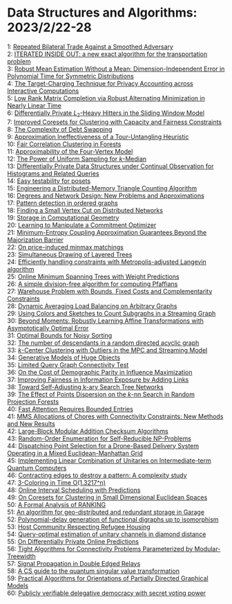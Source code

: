 # Data Structures and Algorithms: 2023/2/22-28  
1: [Repeated Bilateral Trade Against a Smoothed Adversary](https://doi.org/10.48550/arXiv.2302.10805)  
2: [ITERATED INSIDE OUT: a new exact algorithm for the transportation  problem](https://doi.org/10.48550/arXiv.2302.10826)  
3: [Robust Mean Estimation Without a Mean: Dimension-Independent Error in  Polynomial Time for Symmetric Distributions](https://doi.org/10.48550/arXiv.2302.10844)  
4: [The Target-Charging Technique for Privacy Accounting across Interactive  Computations](https://doi.org/10.48550/arXiv.2302.11044)  
5: [Low Rank Matrix Completion via Robust Alternating Minimization in Nearly  Linear Time](https://doi.org/10.48550/arXiv.2302.11068)  
6: [Differentially Private $L_2$-Heavy Hitters in the Sliding Window Model](https://doi.org/10.48550/arXiv.2302.11081)  
7: [Improved Coresets for Clustering with Capacity and Fairness Constraints](https://doi.org/10.48550/arXiv.2302.11151)  
8: [The Complexity of Debt Swapping](https://doi.org/10.48550/arXiv.2302.11250)  
9: [Approximation Ineffectiveness of a Tour-Untangling Heuristic](https://doi.org/10.48550/arXiv.2302.11264)  
10: [Fair Correlation Clustering in Forests](https://doi.org/10.48550/arXiv.2302.11295)  
11: [Approximability of the Four-Vertex Model](https://doi.org/10.48550/arXiv.2302.11336)  
12: [The Power of Uniform Sampling for $k$-Median](https://doi.org/10.48550/arXiv.2302.11339)  
13: [Differentially Private Data Structures under Continual Observation for  Histograms and Related Queries](https://doi.org/10.48550/arXiv.2302.11341)  
14: [Easy testability for posets](https://doi.org/10.48550/arXiv.2302.11390)  
15: [Engineering a Distributed-Memory Triangle Counting Algorithm](https://doi.org/10.48550/arXiv.2302.11443)  
16: [Degrees and Network Design: New Problems and Approximations](https://doi.org/10.48550/arXiv.2302.11475)  
17: [Pattern detection in ordered graphs](https://doi.org/10.48550/arXiv.2302.11619)  
18: [Finding a Small Vertex Cut on Distributed Networks](https://doi.org/10.48550/arXiv.2302.11651)  
19: [Storage in Computational Geometry](https://doi.org/10.48550/arXiv.2302.11821)  
20: [Learning to Manipulate a Commitment Optimizer](https://doi.org/10.48550/arXiv.2302.11829)  
21: [Minimum-Entropy Coupling Approximation Guarantees Beyond the  Majorization Barrier](https://doi.org/10.48550/arXiv.2302.11838)  
22: [On price-induced minmax matchings](https://doi.org/10.48550/arXiv.2302.11902)  
23: [Simultaneous Drawing of Layered Trees](https://doi.org/10.48550/arXiv.2302.11952)  
24: [Efficiently handling constraints with Metropolis-adjusted Langevin  algorithm](https://doi.org/10.48550/arXiv.2302.11971)  
25: [Online Minimum Spanning Trees with Weight Predictions](https://doi.org/10.48550/arXiv.2302.12029)  
26: [A simple division-free algorithm for computing Pfaffians](https://doi.org/10.48550/arXiv.2302.12081)  
27: [Warehouse Problem with Bounds, Fixed Costs and Complementarity  Constraints](https://doi.org/10.48550/arXiv.2302.12136)  
28: [Dynamic Averaging Load Balancing on Arbitrary Graphs](https://doi.org/10.48550/arXiv.2302.12201)  
29: [Using Colors and Sketches to Count Subgraphs in a Streaming Graph](https://doi.org/10.48550/arXiv.2302.12210)  
30: [Beyond Moments: Robustly Learning Affine Transformations with  Asymptotically Optimal Error](https://doi.org/10.48550/arXiv.2302.12289)  
31: [Optimal Bounds for Noisy Sorting](https://doi.org/10.48550/arXiv.2302.12440)  
32: [The number of descendants in a random directed acyclic graph](https://doi.org/10.48550/arXiv.2302.12467)  
33: [$k$-Center Clustering with Outliers in the MPC and Streaming Model](https://doi.org/10.48550/arXiv.2302.12811)  
34: [Generative Models of Huge Objects](https://doi.org/10.48550/arXiv.2302.12823)  
35: [Limited Query Graph Connectivity Test](https://doi.org/10.48550/arXiv.2302.13036)  
36: [On the Cost of Demographic Parity in Influence Maximization](https://doi.org/10.48550/arXiv.2302.13110)  
37: [Improving Fairness in Information Exposure by Adding Links](https://doi.org/10.48550/arXiv.2302.13112)  
38: [Toward Self-Adjusting k-ary Search Tree Networks](https://doi.org/10.48550/arXiv.2302.13113)  
39: [The Effect of Points Dispersion on the $k$-nn Search in Random  Projection Forests](https://doi.org/10.48550/arXiv.2302.13160)  
40: [Fast Attention Requires Bounded Entries](https://doi.org/10.48550/arXiv.2302.13214)  
41: [MMS Allocations of Chores with Connectivity Constraints: New Methods and  New Results](https://doi.org/10.48550/arXiv.2302.13224)  
42: [Large-Block Modular Addition Checksum Algorithms](https://doi.org/10.48550/arXiv.2302.13432)  
43: [Random-Order Enumeration for Self-Reducible NP-Problems](https://doi.org/10.48550/arXiv.2302.13549)  
44: [Dispatching Point Selection for a Drone-Based Delivery System Operating  in a Mixed Euclidean-Manhattan Grid](https://doi.org/10.48550/arXiv.2302.13552)  
45: [Implementing Linear Combination of Unitaries on Intermediate-term  Quantum Computers](https://doi.org/10.48550/arXiv.2302.13555)  
46: [Contracting edges to destroy a pattern: A complexity study](https://doi.org/10.48550/arXiv.2302.13605)  
47: [3-Coloring in Time O(1.3217^n)](https://doi.org/10.48550/arXiv.2302.13644)  
48: [Online Interval Scheduling with Predictions](https://doi.org/10.48550/arXiv.2302.13701)  
49: [On Coresets for Clustering in Small Dimensional Euclidean Spaces](https://doi.org/10.48550/arXiv.2302.13737)  
50: [A Formal Analysis of RANKING](https://doi.org/10.48550/arXiv.2302.13747)  
51: [An algorithm for geo-distributed and redundant storage in Garage](https://doi.org/10.48550/arXiv.2302.13798)  
52: [Polynomial-delay generation of functional digraphs up to isomorphism](https://doi.org/10.48550/arXiv.2302.13832)  
53: [Host Community Respecting Refugee Housing](https://doi.org/10.48550/arXiv.2302.13997)  
54: [Query-optimal estimation of unitary channels in diamond distance](https://doi.org/10.48550/arXiv.2302.14066)  
55: [On Differentially Private Online Predictions](https://doi.org/10.48550/arXiv.2302.14099)  
56: [Tight Algorithms for Connectivity Problems Parameterized by  Modular-Treewidth](https://doi.org/10.48550/arXiv.2302.14128)  
57: [Signal Propagation in Double Edged Relays](https://doi.org/10.48550/arXiv.2302.14168)  
58: [A CS guide to the quantum singular value transformation](https://doi.org/10.48550/arXiv.2302.14324)  
59: [Practical Algorithms for Orientations of Partially Directed Graphical  Models](https://doi.org/10.48550/arXiv.2302.14386)  
60: [Publicly verifiable delegative democracy with secret voting power](https://doi.org/10.48550/arXiv.2302.14421)  